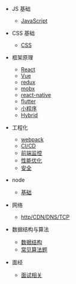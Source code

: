 - JS 基础

  - [JavaScript](js/index.md)

- CSS 基础

  - [CSS](css/index.md)

- 框架原理

  - [React](frame/react/index)
  - [Vue](frame/vue/index.md)
  - [redux](frame/redux/index.md)
  - [mobx](frame/mobx/index.md)
  - [react-native](frame/rn/index.md)
  - [flutter](frame/flutter/index.md)
  - [小程序](frame/mini-program/index.md)
  - [Hybrid](frame/hybrid/index.md)

- 工程化

  - [webpack](engineering/webpack/index.md)
  - [CI/CD](engineering/cicd/index.md)
  - [前端监控](engineering/monitor/index.md)
  - [性能优化](engineering/performance/index.md)
  - [安全](engineering/secure/index.md)

- node

  - [基础](node/index.md)

- 网络

  - [http/CDN/DNS/TCP](net/http/index.md)

- 数据结构与算法

  - [数据结构](algorithm/data-structure/index.md)
  - [常见算法题](algorithm/normal/index.md)

- 面经

  - [面试相关](interview/index.md)
